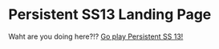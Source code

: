 # Persistent SS13 Landing Page

Waht are you doing here?!?  [Go play Persistent SS 13!](byond://persistentss13.com:6500)
<!-- Also, fuck you Valk!  :P -->
